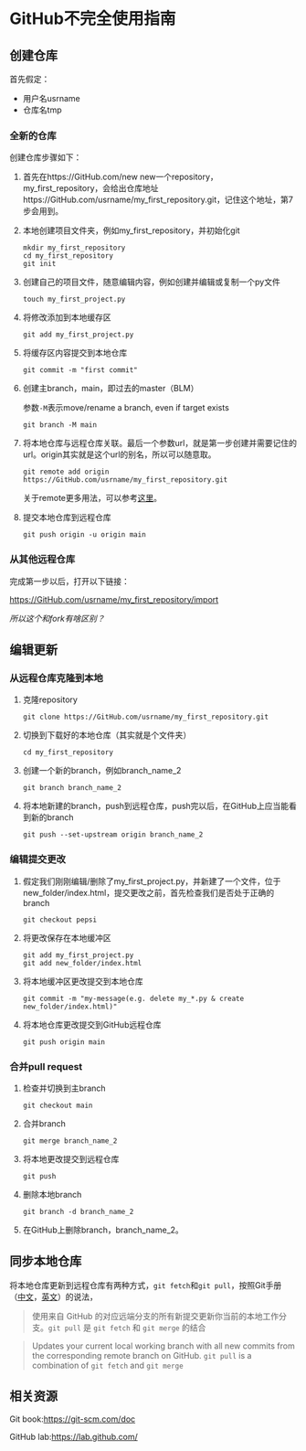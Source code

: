 # GitHub不完全使用指南

## 创建仓库

首先假定：

- 用户名usrname
- 仓库名tmp

### 全新的仓库

创建仓库步骤如下：

1. 首先在https://GitHub.com/new new一个repository，my_first_repository，会给出仓库地址https://GitHub.com/usrname/my_first_repository.git，记住这个地址，第7步会用到。

2. 本地创建项目文件夹，例如my_first_repository，并初始化git

   ```shell
   mkdir my_first_repository
   cd my_first_repository
   git init
   ```

3. 创建自己的项目文件，随意编辑内容，例如创建并编辑或复制一个py文件

   ```shell
   touch my_first_project.py
   ```

4. 将修改添加到本地缓存区

   ```shell
   git add my_first_project.py
   ```

5. 将缓存区内容提交到本地仓库

   ```shell
   git commit -m "first commit"
   ```

6. 创建主branch，main，即过去的master（BLM）

   参数`-M`表示move/rename a branch, even if target exists

   ```shell
   git branch -M main
   ```

7. 将本地仓库与远程仓库关联。最后一个参数url，就是第一步创建并需要记住的url。origin其实就是这个url的别名，所以可以随意取。

   ```shell
   git remote add origin https://GitHub.com/usrname/my_first_repository.git
   ```

   关于remote更多用法，可以参考[这里](https://zhuanlan.zhihu.com/p/144702363?from_voters_page=true)。

8. 提交本地仓库到远程仓库

   ```shell
   git push origin -u origin main
   ```

### 从其他远程仓库

完成第一步以后，打开以下链接：

https://GitHub.com/usrname/my_first_repository/import

*所以这个和fork有啥区别？*

## 编辑更新

### 从远程仓库克隆到本地

1. 克隆repository

   ```shell
   git clone https://GitHub.com/usrname/my_first_repository.git
   ```

2. 切换到下载好的本地仓库（其实就是个文件夹）

   ```shell
   cd my_first_repository
   ```

3. 创建一个新的branch，例如branch_name_2

   ```shell
   git branch branch_name_2
   ```

4. 将本地新建的branch，push到远程仓库，push完以后，在GitHub上应当能看到新的branch

   ```shell
   git push --set-upstream origin branch_name_2
   ```

### 编辑提交更改

1. 假定我们刚刚编辑/删除了my_first_project.py，并新建了一个文件，位于new_folder/index.html，提交更改之前，首先检查我们是否处于正确的branch

   ```shell
   git checkout pepsi
   ```

2. 将更改保存在本地缓冲区

   ```shell
   git add my_first_project.py
   git add new_folder/index.html
   ```

3. 将本地缓冲区更改提交到本地仓库

   ```shell
   git commit -m "my-message(e.g. delete my_*.py & create new_folder/index.html)"
   ```

4. 将本地仓库更改提交到GitHub远程仓库

   ```shell
   git push origin main
   ```

### 合并pull request

1. 检查并切换到主branch

   ```shell
   git checkout main
   ```

2. 合并branch

   ```shell
   git merge branch_name_2
   ```

3. 将本地更改提交到远程仓库

   ```shell
   git push
   ```

4. 删除本地branch

   ```shell
   git branch -d branch_name_2
   ```

5. 在GitHub上删除branch，branch_name_2。

## 同步本地仓库

将本地仓库更新到远程仓库有两种方式，`git fetch`和`git pull`，按照Git手册（[中文](https://training.github.com/downloads/zh_CN/github-git-cheat-sheet/)，[英文](https://training.github.com/downloads/github-git-cheat-sheet/)）的说法，

> 使用来自 GitHub 的对应远端分支的所有新提交更新你当前的本地工作分支。`git pull` 是 `git fetch` 和 `git merge` 的结合

> Updates your current local working branch with all new commits from the corresponding remote branch on GitHub. `git pull` is a combination of `git fetch` and `git merge`



## 相关资源

Git book:https://git-scm.com/doc

GitHub lab:https://lab.github.com/











